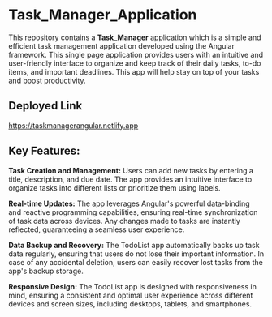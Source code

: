# Task_Manager_Application

This repository contains a **Task_Manager** application which is a simple and efficient task management application developed using the Angular framework.  This single page application provides users with an intuitive and user-friendly interface to organize and keep track of their daily tasks, to-do items, and important deadlines. This app will help stay on top of your tasks and boost productivity.

## Deployed Link

https://taskmanagerangular.netlify.app

## Key Features:

**Task Creation and Management:** Users can add new tasks by entering a title, description, and due date. The app provides an intuitive interface to organize tasks into different lists or prioritize them using labels.

**Real-time Updates:** The app leverages Angular's powerful data-binding and reactive programming capabilities, ensuring real-time synchronization of task data across devices. Any changes made to tasks are instantly reflected, guaranteeing a seamless user experience.

**Data Backup and Recovery:** The TodoList app automatically backs up task data regularly, ensuring that users do not lose their important information. In case of any accidental deletion, users can easily recover lost tasks from the app's backup storage.

**Responsive Design:** The TodoList app is designed with responsiveness in mind, ensuring a consistent and optimal user experience across different devices and screen sizes, including desktops, tablets, and smartphones.

